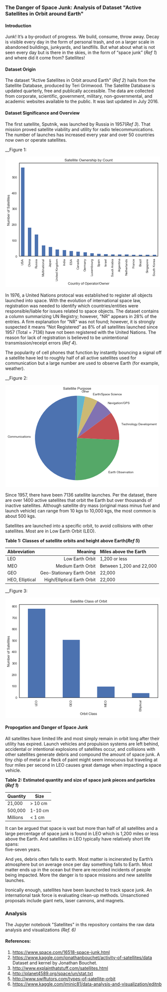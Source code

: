 ### **The Danger of Space Junk:  Analysis of Dataset "Active Satellites in Orbit around Earth"** 

#### Introduction

Junk!  It’s a by-product of progress.  We build, consume, throw away.  Decay is visible every day in the form of personal trash, and 
on a larger scale in abandoned buildings, junkyards, and landfills.  But what about what is not seen every day but is there in the 
skies, in the form of “space junk” (*Ref 1*) and where did it come from?  Satellites!  

#### Dataset Origin

The dataset "Active Satellites in Orbit around Earth" (*Ref 2*) hails from the Satellite Database, produced by Teri Grimwood.  The Satellite Database is updated quarterly, free and publically accessible.  The data are collected from corporate, scientific, government, military, non-governmental, and academic websites available to the public.  It was last updated in July 2016.  

#### Dataset Significance and Overview

The first satellite, Sputnik, was launched by Russia in 1957(*Ref 3*).  That mission proved satellite viability and utility for radio telecommunications.  The number of launches has increased every year and over 50 countries now own or operate satellites.

__Figure 1:  

![alt text](https://github.com/Jminic81/Satellites3/blob/master/Country.png)

In 1976, a United Nations protocal was established to register all objects launched into space.  With the evolution of international space law, registration was needed to identify which countries/entities were responsible/liable for issues related to space objects.  The dataset contains a column summarizing UN Registry; however, "NR" appears in 28% of the entries.  A firm explanation for "NR" was not found; however, it is strongly suspected it means “Not Registered” as 8% of all satellites launched since 1957 (Total = 7136) have not been registered with the United Nations.  The reason for lack of registration is believed to be unintentional transmission/receipt errors (*Ref 4*).

The popularity of cell phones that function by instantly bouncing a signal off a satellite have led to roughly half of all active satellites used for communication but a large number are used to observe Earth (for example, weather).  

__Figure 2:  

![altext](https://github.com/Jminic81/Satellites3/blob/master/pie1.png)


Since 1957, there have been 7136 satellite launches.  Per the dataset, there are over 1400 active satellites that orbit the Earth but over thousands of inactive satellites.  Although satellite dry mass (original mass minus fuel and launch vehicle) can range from 10 kgs to 10,000 kgs, the most common is about 500 kgs.  

Satellites are launched into a specific orbit, to avoid collisions with other satellites.  Most are in Low Earth Orbit (LEO). 

__Table 1:  Classes of satellite orbits and height above Earth(*Ref 5*)__

|__Abbreviation__  |__Meaning__                  |__Miles above the Earth__    | 
|:-----------------|----------------------------:|:----------------------------|
| LEO              | Low Earth Orbit             |  1,200 or less              |
| MEO              | Medium Earth Orbit          |  Between 1,200 and 22,000   |
| GEO              | Geo-Stationary Earth Orbit  |  22,000                     |
| HEO, Elliptical  | High/Elliptical Earth Orbit |  22,000                     |

__Figure 3:  

![altext](https://github.com/Jminic81/Satellites3/blob/master/Orbit.png)

#### Propogation and Danger of Space Junk

All satellites have limited life and most simply remain in orbit long after their utility has expired.  Launch vehicles and propulsion systems are left behind, accidental or intentional explosions of satellites occur, and collisions with other satellites generate debris and compound the amount of space junk.  A tiny chip of metal or a fleck of paint might seem innocuous but traveling at four miles per second in LEO causes great damage when impacting a space vehicle.  

__Table 2:  Estimated quantity and size of space junk pieces and particles (*Ref 1*)__

|__Quantity__  |__Size__   | 
|:-------------|-----------|
| 21,000       | > 10 cm   |
| 500,000      | 1-10 cm   |
| Millions     | <  1 cm   |

It can be argued that space is vast but more than half of all satellites and a large percentage of space junk is found in 
LEO which is 1,200 miles or less above the Earth.  And satellites in LEO typically have relatively short life spans:  
five-seven years.  

And yes, debris often falls to earth.  Most matter is incinerated by Earth’s atmosphere but on average once per day something falls 
to Earth.  Most matter ends up in the ocean but there are recorded incidents of people being impacted.   More the danger is to space 
missions and new satellite launches.

Ironically enough, satellites have been launched to track space junk.  An international task force is evaluating clean-up methods. Unsanctioned proposals include giant nets, laser cannons, and magnets. 

### Analysis

The Jupyter notebook "Satellites" in ths repository contains the raw data analysis and visualizations *(Ref. 6)*

#### References:

1.	https://www.space.com/16518-space-junk.html
2.  https://www.kaggle.com/jonathanbouchet/activity-of-satellites/data  Dataset and kernel by Jonathan Bouchet.
3.  http://www.explainthatstuff.com/satellites.html
4.  http://planet4589.org/space/un/stat.txt
5.  http://www.swiftutors.com/types-of-satellite-orbit
6.  https://www.kaggle.com/jminic81/data-analysis-and-visualization/editnb
